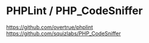 # PHPLint / PHP_CodeSniffer

https://github.com/overtrue/phplint
https://github.com/squizlabs/PHP_CodeSniffer